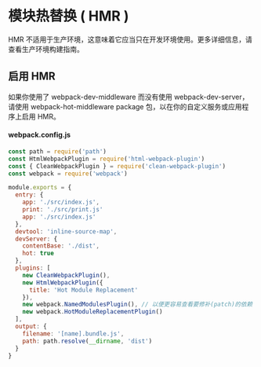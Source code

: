 # 模块热替换 ( HMR )

<Card theme="#fbedb7" color="#8c8466">HMR 不适用于生产环境，这意味着它应当只在开发环境使用。更多详细信息，请查看生产环境构建指南。</Card>

## 启用 HMR

<Card theme="#DCF2FD" font-size="16px" color="#618ca0">如果你使用了 webpack-dev-middleware 而没有使用 webpack-dev-server，请使用 webpack-hot-middleware package 包，以在你的自定义服务或应用程序上启用 HMR。
</Card>

#### webpack.config.js

```js
const path = require('path')
const HtmlWebpackPlugin = require('html-webpack-plugin')
const { CleanWebpackPlugin } = require('clean-webpack-plugin')
const webpack = require('webpack')

module.exports = {
  entry: {
    app: './src/index.js',
    print: './src/print.js'
    app: './src/index.js'
  },
  devtool: 'inline-source-map',
  devServer: {
    contentBase: './dist',
    hot: true
  },
  plugins: [
    new CleanWebpackPlugin(),
    new HtmlWebpackPlugin({
      title: 'Hot Module Replacement'
    }),
    new webpack.NamedModulesPlugin(), // 以便更容易查看要修补(patch)的依赖
    new webpack.HotModuleReplacementPlugin()
  ],
  output: {
    filename: '[name].bundle.js',
    path: path.resolve(__dirname, 'dist')
  }
}
```

